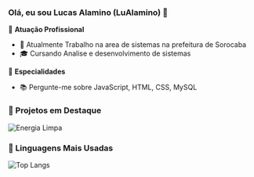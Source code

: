 ### Olá, eu sou Lucas Alamino (LuAlamino) 👋

🏢 **Atuação Profissional**
- 🚀 Atualmente Trabalho na area de sistemas na prefeitura de Sorocaba
- 🎓 Cursando Analise e desenvolvimento de sistemas

📱 **Especialidades**
- 📚 Pergunte-me sobre JavaScript, HTML, CSS, MySQL

### 📌 Projetos em Destaque

![Energia Limpa](https://github.com/LuAlamino/Energia-Limpa)

### 🚀 Linguagens Mais Usadas

![Top Langs](https://github-readme-stats.vercel.app/api/top-langs/?username=LuAlamino&layout=compact)
